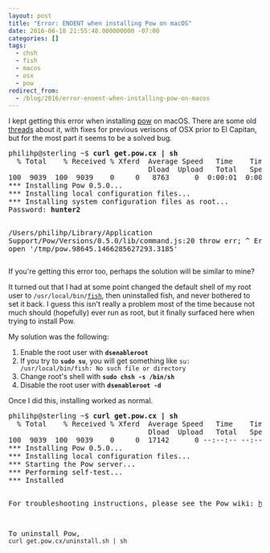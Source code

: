```yaml
---
layout: post
title: "Error: ENOENT when installing Pow on macOS"
date: 2016-06-18 21:55:48.000000000 -07:00
categories: []
tags:
  - chsh
  - fish
  - macos
  - osx
  - pow
redirect_from:
  - /blog/2016/error-enoent-when-installing-pow-on-macos
---
```


<p>I kept getting this error when installing <a href="http://pow.cx/">pow</a> on macOS. There are some old <a href="https://github.com/basecamp/pow/issues/297">threads</a> about it, with fixes for previous verisons of OSX prior to El Capitan, but for the most part it seems to be a solved bug.</p>
<pre>philihp@sterling ~$ <b>curl get.pow.cx | sh</b>
  % Total    % Received % Xferd  Average Speed   Time    Time     Time  Current
                                 Dload  Upload   Total   Spent    Left  Speed
100  9039  100  9039    0     0   8763      0  0:00:01  0:00:01 --:--:--  8767
*** Installing Pow 0.5.0...
*** Installing local configuration files...
*** Installing system configuration files as root...
Password: <b>hunter2</b>

/Users/philihp/Library/Application Support/Pow/Versions/0.5.0/lib/command.js:20
throw err;
^
Error: ENOENT, open '/tmp/pow.98645.1466285627293.3185'</pre>

<p>If you're getting this error too, perhaps the solution will be similar to mine?</p>
<p>It turned out that I had at some point changed the default shell of my root user to <code>/usr/local/bin/<a href="https://fishshell.com/">fish</a></code>, then uninstalled fish, and never bothered to set it back. I guess this isn't really a problem most of the time because not much should (hopefully) ever run as root, but it finally surfaced here when trying to install Pow.</p>
<p>My solution was the following:</p>
<ol>
<li>Enable the root user with <code><b>dsenableroot</b></code></li>
<li>If you try to <code><b>sudo su</b></code>, you will get something like <code>su: /usr/local/bin/fish: No such file or directory</code></li>
<li>Change root's shell with <code><b>sudo chsh -s /bin/sh</b></code></li>
<li>Disable the root user with <code><b>dsenableroot -d</b></code></li>
</ol>
<p>Once I did this, installing worked as normal.</p>
<pre>philihp@sterling ~$ <b>curl get.pow.cx | sh</b>
  % Total    % Received % Xferd  Average Speed   Time    Time     Time  Current
                                 Dload  Upload   Total   Spent    Left  Speed
100  9039  100  9039    0     0  17142      0 --:--:-- --:--:-- --:--:-- 17151
*** Installing Pow 0.5.0...
*** Installing local configuration files...
*** Starting the Pow server...
*** Performing self-test...
*** Installed

For troubleshooting instructions, please see the Pow wiki:
https://github.com/basecamp/pow/wiki/Troubleshooting

To uninstall Pow, `curl get.pow.cx/uninstall.sh | sh`</pre>
